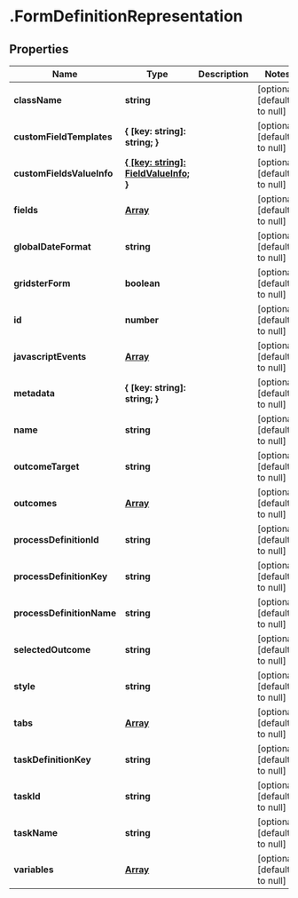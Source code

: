 # .FormDefinitionRepresentation

## Properties
Name | Type | Description | Notes
------------ | ------------- | ------------- | -------------
**className** | **string** |  | [optional] [default to null]
**customFieldTemplates** | **{ [key: string]: string; }** |  | [optional] [default to null]
**customFieldsValueInfo** | [**{ [key: string]: FieldValueInfo; }**](FieldValueInfo.md) |  | [optional] [default to null]
**fields** | [**Array<FormFieldRepresentation>**](FormFieldRepresentation.md) |  | [optional] [default to null]
**globalDateFormat** | **string** |  | [optional] [default to null]
**gridsterForm** | **boolean** |  | [optional] [default to null]
**id** | **number** |  | [optional] [default to null]
**javascriptEvents** | [**Array<FormJavascriptEventRepresentation>**](FormJavascriptEventRepresentation.md) |  | [optional] [default to null]
**metadata** | **{ [key: string]: string; }** |  | [optional] [default to null]
**name** | **string** |  | [optional] [default to null]
**outcomeTarget** | **string** |  | [optional] [default to null]
**outcomes** | [**Array<FormOutcomeRepresentation>**](FormOutcomeRepresentation.md) |  | [optional] [default to null]
**processDefinitionId** | **string** |  | [optional] [default to null]
**processDefinitionKey** | **string** |  | [optional] [default to null]
**processDefinitionName** | **string** |  | [optional] [default to null]
**selectedOutcome** | **string** |  | [optional] [default to null]
**style** | **string** |  | [optional] [default to null]
**tabs** | [**Array<FormTabRepresentation>**](FormTabRepresentation.md) |  | [optional] [default to null]
**taskDefinitionKey** | **string** |  | [optional] [default to null]
**taskId** | **string** |  | [optional] [default to null]
**taskName** | **string** |  | [optional] [default to null]
**variables** | [**Array<FormVariableRepresentation>**](FormVariableRepresentation.md) |  | [optional] [default to null]


